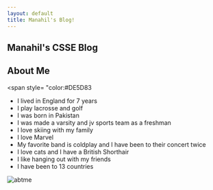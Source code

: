 ```yaml
---
layout: default
title: Manahil's Blog!
---
```



## Manahil's CSSE Blog
## About Me
<span style= "color:#DE5D83

- I lived in England for 7 years
- I play lacrosse and golf
- I was born in Pakistan
- I was made a varsity and jv sports team as a freshman
- I love skiing with my family
- I love Marvel
- My favorite band is coldplay and I have been to their concert twice
- I love cats and I have a British Shorthair
- I like hanging out with my friends
- I have been to 13 countries

![abtme]({{site.baseurl}}/images/abtme.jpg)